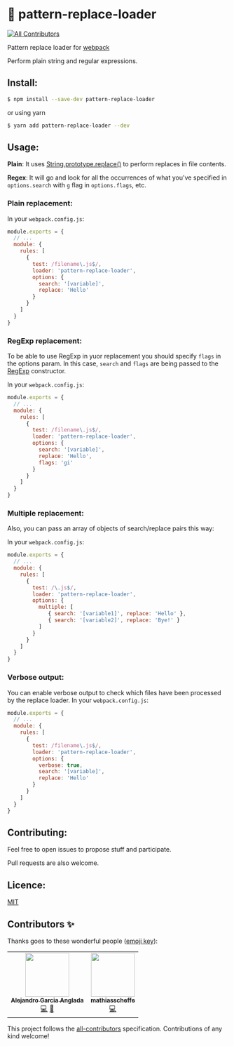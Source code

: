 # 🔬 pattern-replace-loader
<!-- ALL-CONTRIBUTORS-BADGE:START - Do not remove or modify this section -->
[![All Contributors](https://img.shields.io/badge/all_contributors-2-orange.svg?style=flat-square)](#contributors-)
<!-- ALL-CONTRIBUTORS-BADGE:END -->
Pattern replace loader for [webpack](https://webpack.js.org/)

Perform plain string and regular expressions. 

## Install:

```bash
$ npm install --save-dev pattern-replace-loader
```

or using yarn

```bash
$ yarn add pattern-replace-loader --dev
```

## Usage:

**Plain**: It uses [String.prototype.replace()](https://developer.mozilla.org/en-US/docs/Web/JavaScript/Reference/Global_Objects/String/replace) to perform replaces in file contents.

**Regex**: It will go and look for all the occurrences of what you've specified  in `options.search` with `g` flag in `options.flags`, etc.

### Plain replacement:

In your `webpack.config.js`:

```javascript
module.exports = {
  // ...
  module: {
    rules: [
      {
        test: /filename\.js$/,
        loader: 'pattern-replace-loader',
        options: {
          search: '[variable]',
          replace: 'Hello'
        }
      }
    ]
  }
}
```

### RegExp replacement:

To be able to use RegExp in yuor replacement you should specify `flags` in the options param. In this case, `search` and `flags` are being
passed to the [RegExp](https://developer.mozilla.org/en-US/docs/Web/JavaScript/Reference/Global_Objects/RegExp) constructor.

In your `webpack.config.js`:

```javascript
module.exports = {
  // ...
  module: {
    rules: [
      {
        test: /filename\.js$/,
        loader: 'pattern-replace-loader',
        options: {
          search: '[variable]',
          replace: 'Hello',
          flags: 'gi'
        }
      }
    ]
  }
}
```

### Multiple replacement:

Also, you can pass an array of objects of search/replace pairs this way:

In your `webpack.config.js`:

```javascript
module.exports = {
  // ...
  module: {
    rules: [
      {
        test: /\.js$/,
        loader: 'pattern-replace-loader',
        options: {
          multiple: [
             { search: '[variable1]', replace: 'Hello' },
             { search: '[variable2]', replace: 'Bye!' }
          ]
        }
      }
    ]
  }
}
```

### Verbose output:
You can enable verbose output to check which files have been processed by the replace loader.
In your `webpack.config.js`:

```javascript
module.exports = {
  // ...
  module: {
    rules: [
      {
        test: /filename\.js$/,
        loader: 'pattern-replace-loader',
        options: {
          verbose: true,
          search: '[variable]',
          replace: 'Hello'
        }
      }
    ]
  }
}
```

## Contributing:

Feel free to open issues to propose stuff and participate. 

Pull requests are also welcome.

## Licence:

[MIT](http://en.wikipedia.org/wiki/MIT_License)

## Contributors ✨

Thanks goes to these wonderful people ([emoji key](https://allcontributors.org/docs/en/emoji-key)):

<!-- ALL-CONTRIBUTORS-LIST:START - Do not remove or modify this section -->
<!-- prettier-ignore-start -->
<!-- markdownlint-disable -->
<table>
  <tr>
    <td align="center"><a href="https://aganglada.com"><img src="https://avatars.githubusercontent.com/u/922348?v=4?s=100" width="100px;" alt=""/><br /><sub><b>Alejandro Garcia Anglada</b></sub></a><br /><a href="https://github.com/aganglada/pattern-replace-loader/commits?author=aganglada" title="Code">💻</a> <a href="#ideas-aganglada" title="Ideas, Planning, & Feedback">🤔</a></td>
    <td align="center"><a href="https://github.com/mathiasscheffe"><img src="https://avatars.githubusercontent.com/u/62892503?v=4?s=100" width="100px;" alt=""/><br /><sub><b>mathiasscheffe</b></sub></a><br /><a href="https://github.com/aganglada/pattern-replace-loader/commits?author=mathiasscheffe" title="Code">💻</a></td>
  </tr>
</table>

<!-- markdownlint-restore -->
<!-- prettier-ignore-end -->

<!-- ALL-CONTRIBUTORS-LIST:END -->

This project follows the [all-contributors](https://github.com/all-contributors/all-contributors) specification. Contributions of any kind welcome!
